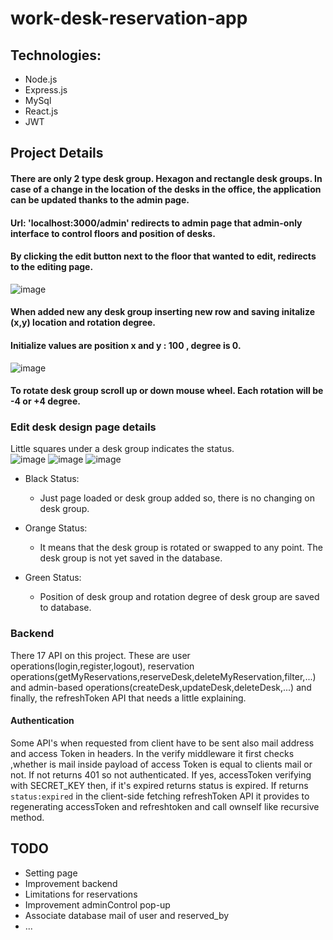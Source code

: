 # work-desk-reservation-app
## Technologies:
*  Node.js
*  Express.js
*  MySql
*  React.js
*  JWT


## Project Details

#### There are only 2 type desk group. Hexagon and rectangle desk groups. In case of a change in the location of the desks in the office, the application can be updated thanks to the admin page.
#### Url: 'localhost:3000/admin' redirects to admin page that admin-only interface to control floors and position of desks.
#### By clicking the edit button next to the floor that wanted to edit, redirects to the editing page.


![image](https://github.com/umuttrk/work-desk-reservation/assets/74135564/89f8b582-62f2-4268-88e5-e2495a35af7f)

#### When added new any desk group inserting new row and saving initalize (x,y) location and rotation degree.
#### Initialize values are position x and y : 100 , degree is 0.
![image](https://github.com/umuttrk/work-desk-reservation/assets/74135564/8c5b5cb4-6148-4ba4-af0d-78972567b4b6)

#### To rotate desk group scroll up or down mouse wheel. Each rotation will be -4 or +4 degree.

### Edit desk design page details
Little squares under a desk group indicates the status.
<br/>
![image](https://github.com/umuttrk/work-desk-reservation/assets/74135564/8f022531-55ea-453b-b66f-3257ac7cbb8b)
![image](https://github.com/umuttrk/work-desk-reservation/assets/74135564/65a9325f-3092-459d-9538-8705816f43e2)
![image](https://github.com/umuttrk/work-desk-reservation/assets/74135564/2a702599-fb49-483f-9efb-94338d6b5d07)

* Black Status:
  * Just page loaded or desk group added so, there is no changing on desk group.

* Orange Status:
  * It means that the desk group is rotated or swapped to any point. The desk group is not yet saved in the database. 
* Green Status:
  * Position of desk group and rotation degree of desk group are saved to database.
 
### Backend
There 17 API on this project. These are user operations(login,register,logout), reservation operations(getMyReservations,reserveDesk,deleteMyReservation,filter,...) and admin-based operations(createDesk,updateDesk,deleteDesk,...)
and finally, the refreshToken API that needs a little explaining.

#### Authentication

Some API's when requested from client have to be sent also mail address and access Token in headers. In the verify middleware it first checks ,whether is mail inside payload of access Token is equal to clients mail or not. If not returns 401 so not authenticated. If yes, accessToken verifying with SECRET_KEY then, if it's expired returns status is expired. 
If returns ```status:expired``` in the client-side fetching refreshToken API it provides to regenerating accessToken and refreshtoken and call ownself like recursive method.


## TODO
* Setting page
* Improvement backend
* Limitations for reservations
* Improvement adminControl pop-up
* Associate database mail of user and reserved_by
* ...
